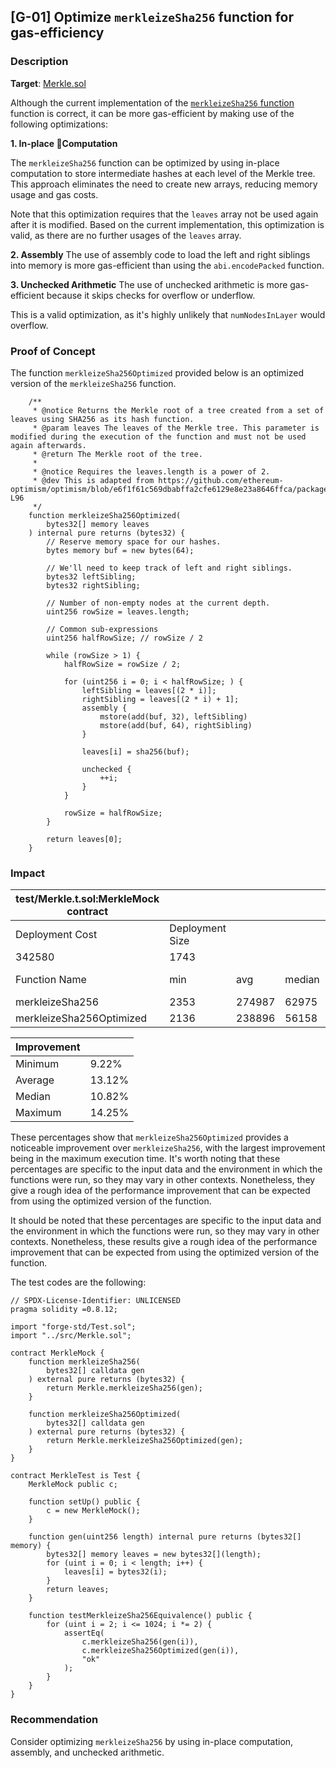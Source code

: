## [G-01] Optimize `merkleizeSha256` function for gas-efficiency

### Description
**Target**: [Merkle.sol](https://github.com/code-423n4/2023-04-eigenlayer/blob/main/src/contracts/libraries/Merkle.sol)

Although the current implementation of the [`merkleizeSha256` function](https://github.com/code-423n4/2023-04-eigenlayer/blob/main/src/contracts/libraries/Merkle.sol#L129-L153
) function is correct, it can be more gas-efficient by making use of the following optimizations:

**1. In-place Computation**

The `merkleizeSha256` function can be optimized by using in-place computation to store intermediate hashes at each level of the Merkle tree. This approach eliminates the need to create new arrays, reducing memory usage and gas costs. 

Note that this optimization requires that the `leaves` array not be used again after it is modified. Based on the current implementation, this optimization is valid, as there are no further usages of the `leaves` array.

**2. Assembly**
The use of assembly code to load the left and right siblings into memory is more gas-efficient than using the `abi.encodePacked` function.

**3. Unchecked Arithmetic**
The use of unchecked arithmetic is more gas-efficient because it skips checks for overflow or underflow.

This is a valid optimization, as it's highly unlikely that `numNodesInLayer` would overflow.

### Proof of Concept

The function `merkleizeSha256Optimized` provided below is an optimized version of the `merkleizeSha256` function.
```solidity
    /**
     * @notice Returns the Merkle root of a tree created from a set of leaves using SHA256 as its hash function.
     * @param leaves The leaves of the Merkle tree. This parameter is modified during the execution of the function and must not be used again afterwards.
     * @return The Merkle root of the tree.
     *
     * @notice Requires the leaves.length is a power of 2.
     * @dev This is adapted from https://github.com/ethereum-optimism/optimism/blob/e6f1f61c569dbabffa2cfe6129e8e23a8646ffca/packages/contracts/contracts/libraries/utils/Lib_MerkleTree.sol#L13C1-L96
     */
    function merkleizeSha256Optimized(
        bytes32[] memory leaves
    ) internal pure returns (bytes32) {
        // Reserve memory space for our hashes.
        bytes memory buf = new bytes(64);

        // We'll need to keep track of left and right siblings.
        bytes32 leftSibling;
        bytes32 rightSibling;

        // Number of non-empty nodes at the current depth.
        uint256 rowSize = leaves.length;

        // Common sub-expressions
        uint256 halfRowSize; // rowSize / 2

        while (rowSize > 1) {
            halfRowSize = rowSize / 2;

            for (uint256 i = 0; i < halfRowSize; ) {
                leftSibling = leaves[(2 * i)];
                rightSibling = leaves[(2 * i) + 1];
                assembly {
                    mstore(add(buf, 32), leftSibling)
                    mstore(add(buf, 64), rightSibling)
                }

                leaves[i] = sha256(buf);

                unchecked {
                    ++i;
                }
            }

            rowSize = halfRowSize;
        }

        return leaves[0];
    }
```

### Impact

| test/Merkle.t.sol:MerkleMock contract |                 |        |        |         |         |
|---------------------------------------|-----------------|--------|--------|---------|---------|
| Deployment Cost                       | Deployment Size |        |        |         |         |
| 342580                                | 1743            |        |        |         |         |
| Function Name                         | min             | avg    | median | max     | # calls |
| merkleizeSha256                       | 2353            | 274987 | 62975  | 1396167 | 10      |
| merkleizeSha256Optimized              | 2136            | 238896 | 56158  | 1197190 | 10      |

| Improvement |          |
| ----------- | -------- |
| Minimum     | 9.22%    |
| Average     | 13.12%   |
| Median      | 10.82%   |
| Maximum     | 14.25%   |

These percentages show that `merkleizeSha256Optimized` provides a noticeable improvement over `merkleizeSha256`, with the largest improvement being in the maximum execution time. It's worth noting that these percentages are specific to the input data and the environment in which the functions were run, so they may vary in other contexts. Nonetheless, they give a rough idea of the performance improvement that can be expected from using the optimized version of the function.


It should be noted that these percentages are specific to the input data and the environment in which the functions were run, so they may vary in other contexts. Nonetheless, these results give a rough idea of the performance improvement that can be expected from using the optimized version of the function. 

The test codes are the following:
```solidity
// SPDX-License-Identifier: UNLICENSED
pragma solidity =0.8.12;

import "forge-std/Test.sol";
import "../src/Merkle.sol";

contract MerkleMock {
    function merkleizeSha256(
        bytes32[] calldata gen
    ) external pure returns (bytes32) {
        return Merkle.merkleizeSha256(gen);
    }

    function merkleizeSha256Optimized(
        bytes32[] calldata gen
    ) external pure returns (bytes32) {
        return Merkle.merkleizeSha256Optimized(gen);
    }
}

contract MerkleTest is Test {
    MerkleMock public c;

    function setUp() public {
        c = new MerkleMock();
    }

    function gen(uint256 length) internal pure returns (bytes32[] memory) {
        bytes32[] memory leaves = new bytes32[](length);
        for (uint i = 0; i < length; i++) {
            leaves[i] = bytes32(i);
        }
        return leaves;
    }

    function testMerkleizeSha256Equivalence() public {
        for (uint i = 2; i <= 1024; i *= 2) {
            assertEq(
                c.merkleizeSha256(gen(i)),
                c.merkleizeSha256Optimized(gen(i)),
                "ok"
            );
        }
    }
}
```

### Recommendation
Consider optimizing `merkleizeSha256` by using in-place computation, assembly, and unchecked arithmetic.
